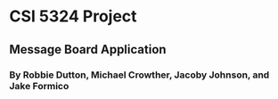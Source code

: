 # CSI 5324 Project
## Message Board Application
### By Robbie Dutton, Michael Crowther, Jacoby Johnson, and Jake Formico